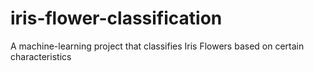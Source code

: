 # iris-flower-classification
A machine-learning project that classifies Iris Flowers based on certain characteristics
